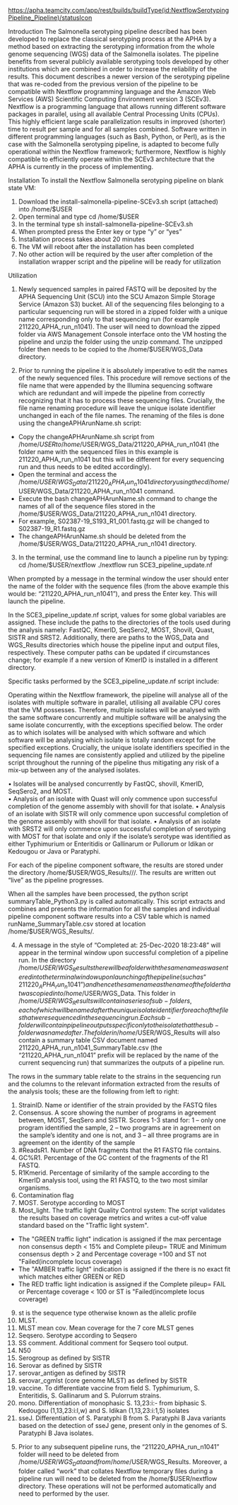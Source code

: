 https://apha.teamcity.com/app/rest/builds/buildType(id:NextflowSerotypingPipeline_Pipeline)/statusIcon


Introduction
The Salmonella serotyping pipeline described has been developed to replace the classical serotyping process at the APHA by a method based on extracting the serotyping information from the whole genome sequencing (WGS) data of the Salmonella isolates. The pipeline benefits from several publicly available serotyping tools developed by other institutions which are combined in order to increase the reliability of the results. This document describes a newer version of the serotyping pipeline that was re-coded from the previous version of the pipeline to be compatible with Nextflow programming language and the Amazon Web Services (AWS) Scientific Computing Environment version 3 (SCEv3). Nextflow is a programming language that allows running different software packages in parallel, using all available Central Processing Units (CPUs). This highly efficient large scale parallelization results in improved (shorter) time to result per sample and for all samples combined. Software written in different programming languages (such as Bash, Python, or Perl), as is the case with the Salmonella serotyping pipeline, is adapted to become fully operational within the Nextflow framework; furthermore, Nextflow is highly compatible to efficiently operate within the SCEv3 architecture that the APHA is currently in the process of implementing.

Installation
To install the Nextflow Salmonella serotyping pipeline on blank state VM:
1)	Download the install-salmonella-pipeline-SCEv3.sh script (attached) into /home/$USER
2)	Open terminal and type cd /home/$USER
3)	In the terminal type sh install-salmonella-pipeline-SCEv3.sh
4)	When prompted press the Enter key or type “y” or “yes”
5)	Installation process takes about 20 minutes
6)	The VM will reboot after the installation has been completed
7)	No other action will be required by the user after completion of the installation wrapper script and the pipeline will be ready for utilization   

Utilization
1) Newly sequenced samples in paired FASTQ will be deposited by the APHA Sequencing Unit (SCU) into the SCU Amazon Simple Storage Service (Amazon S3) bucket. All of the sequencing files belonging to a particular sequencing run will be stored in a zipped folder with a unique name corresponding only to that sequencing run (for example 211220_APHA_run_n1041). The user will need to download the zipped folder via AWS Management Console interface onto the VM hosting the pipeline and unzip the folder using the unzip command. The unzipped folder then needs to be copied to the /home/$USER/WGS_Data directory.

2) Prior to running the pipeline it is absolutely imperative to edit the names of the newly sequenced files. This procedure will remove sections of the file name that were appended by the Illumina sequencing software which are redundant and will impede the pipeline from correctly recognizing that it has to process these sequencing files. Crucially, the file name renaming procedure will leave the unique isolate identifier unchanged in each of the file names. The renaming of the files is done using the changeAPHArunName.sh script: 
-	Copy the changeAPHArunName.sh script from /home/$USER to /home/$USER/WGS_Data/211220_APHA_run_n1041 (the folder name with the sequenced files in this example is 211220_APHA_run_n1041 but this will be different for every sequencing run and thus needs to be edited accordingly).
-	Open the terminal and access the /home/$USER/WGS_Data/211220_APHA_run_n1041 directory using the cd /home/$USER/WGS_Data/211220_APHA_run_n1041 command.
-	Execute the bash changeAPHArunName.sh command to change the names of all of the sequence files stored in the /home/$USER/WGS_Data/211220_APHA_run_n1041 directory.
-	For example, S02387-19_S193_R1_001.fastq.gz will be changed to S02387-19_R1.fastq.gz 
-	The changeAPHArunName.sh should be deleted from the /home/$USER/WGS_Data/211220_APHA_run_n1041 directory. 

3) In the terminal, use the command line to launch a pipeline run by typing:
cd /home/$USER/nextflow
./nextflow run SCE3_pipeline_update.nf

When prompted by a message in the terminal window the user should enter the name of the folder with the sequence files (from the above example this would be: “211220_APHA_run_n1041”), and press the Enter key. This will launch the pipeline.

In the SCE3_pipeline_update.nf script, values for some global variables are assigned. These include the paths to the directories of the tools used during the analysis namely: FastQC, KmerID, SeqSero2, MOST, Shovill, Quast, SISTR and SRST2. Additionally, there are paths to the WGS_Data and WGS_Results directories which house the pipeline input and output files, respectively. These computer paths can be updated if circumstances change; for example if a new version of KmerID is installed in a different directory. 

Specific tasks performed by the SCE3_pipeline_update.nf script include: 

Operating within the Nextflow framework, the pipeline will analyse all of the isolates with multiple software in parallel, utilising all available CPU cores that the VM possesses. Therefore, multiple isolates will be analysed with the same software concurrently and multiple software will be analysing the same isolate concurrently, with the exceptions specified below. The order as to which isolates will be analysed with which software and which software will be analysing which isolate is totally random except for the specified exceptions. Crucially, the unique isolate identifiers specified in the sequencing file names are consistently applied and utilized by the pipeline script throughout the running of the pipeline thus mitigating any risk of a mix-up between any of the analysed isolates.   

•	Isolates will be analysed concurrently by FastQC, shovill, KmerID, SeqSero2, and MOST.  
•	Analysis of an isolate with Quast will only commence upon successful completion of the genome assembly with shovill for that isolate.
•	Analysis of an isolate with SISTR will only commence upon successful completion of the genome assembly with shovill for that isolate.
•	Analysis of an isolate with SRST2 will only commence upon successful completion of serotyping with MOST for that isolate and only if the isolate’s serotype was identified as either Typhimurium or Enteritidis or Gallinarum or Pullorum or Idikan or Kedougou or Java or Paratyphi.

For each of the pipeline component software, the results are stored under the directory /home/$USER/WGS_Results/<runName>/<isolateName>/<toolName>. The results are written out “live” as the pipeline progresses.

When all the samples have been processed, the python script summaryTable_Python3.py is called automatically. This script extracts and combines and presents the information for all the samples and individual pipeline component software results into a CSV table which is named runName_SummaryTable.csv stored at location /home/$USER/WGS_Results/<runName>.

4) A message in the style of “Completed at: 25-Dec-2020 18:23:48” will appear in the terminal window upon successful completion of a pipeline run. 
In the directory /home/$USER/WGS_Results there will be a folder with the same name as was entered into the terminal window upon launching of the pipeline (such as “211220_APHA_run_n1041”) and hence the same name as the name of the folder that was copied into /home/$USER/WGS_Data. This folder in /home/$USER/WGS_Results will contain a series of sub-folders, each of which will be named after the unique isolate identifier for each of the files that were sequenced in the sequencing run. Each sub-folder will contain pipeline outputs specific only to the isolate that the sub-folder was named after. The folder in /home/$USER/WGS_Results will also contain a summary table CSV document named 211220_APHA_run_n1041_SummaryTable.csv (the “211220_APHA_run_n1041” prefix will be replaced by the name of the current sequencing run) that summarizes the outputs of a pipeline run.

The rows in the summary table relate to the strains in the sequencing run and the columns to the relevant information extracted from the results of the analysis tools; these are the following from left to right:
1.	StrainID. Name or identifier of the strain provided by the FASTQ files
2.	Consensus. A score showing the number of programs in agreement between, MOST, SeqSero and SISTR. Scores 1-3 stand for: 1 – only one program identified the sample, 2 – two programs are in agreement on the sample’s identity and one is not, and 3 – all three programs are in agreement on the identity of the sample 
3.	#ReadsR1. Number of DNA fragments that the R1 FASTQ file contains.
4.	GC%R1. Percentage of the GC content of the fragments of the R1 FASTQ.
5.	R1Kmerid. Percentage of similarity of the sample according to the KmerID analysis tool, using the R1 FASTQ, to the two most similar organisms.
6.	Contamination flag  
7.	MOST. Serotype according to MOST
8.	Most_light. The traffic light Quality Control system: The script validates the results based on coverage metrics and writes a cut-off value standard based on the "Traffic light system".
-	The "GREEN traffic light" indication is assigned if the max percentage non consensus depth < 15% and Complete pileup= TRUE and Minimum consensus depth > 2 and Percentage coverage =100 and ST not "Failed(incomplete locus coverage)
-	The "AMBER traffic light" indication is assigned if the there is no exact fit which matches either GREEN or RED
-	The RED traffic light indication is assigned if the Complete pileup= FAIL or Percentage coverage < 100 or ST is "Failed(incomplete locus coverage)
9.	st is the sequence type otherwise known as the allelic profile 
10.	MLST.
11.	MLST mean cov. Mean coverage for the 7 core MLST genes 
12.	Seqsero. Serotype according to Seqsero
13.	SS comment. Additional comment for Seqsero tool output.
14.	N50
15.	Serogroup as defined by SISTR
16.	Serovar as defined by SISTR
17.	serovar_antigen as defined by SISTR
18.	serovar_cgmlst (core genome MLST) as defined by SISTR
19.	vaccine. To differentiate vaccine from field S. Typhimurium, S. Enteritidis, S. Gallinarum and S. Pulorrum strains.
20.	mono. Differentiation of monophasic S. 13,23:i:- from biphasic S. Kedougou (1,13,23:i:l,w) and S. Idikan (1,13,23:i:1,5) isolates
21.	sseJ. Differentiation of S. Paratyphi B from S. Paratyphi B Java variants based on the detection of sseJ gene, present only in the genomes of S. Paratyphi B Java isolates.

5) Prior to any subsequent pipeline runs, the “211220_APHA_run_n1041” folder will need to be deleted from /home/$USER/WGS_Data and from /home/$USER/WGS_Results. Moreover, a folder called “work” that collates Nextflow temporary files during a pipeline run will need to be deleted from the /home/$USER/nextflow directory. These operations will not be performed automatically and need to performed by the user.
